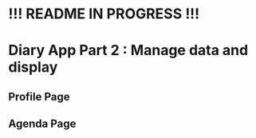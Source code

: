 # !!! README IN PROGRESS !!!

# Diary App Part 2 : Manage data and display 



## Profile Page

## Agenda Page

